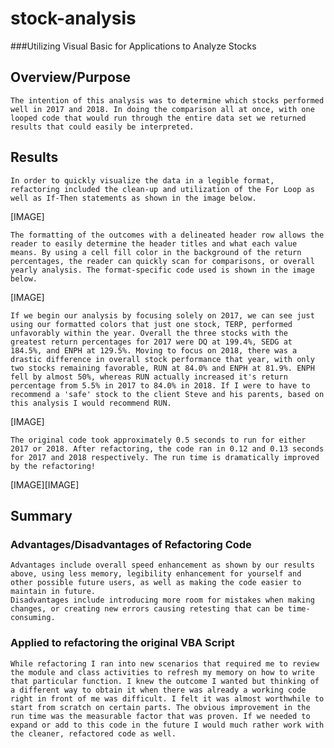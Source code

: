 # stock-analysis
###Utilizing Visual Basic for Applications to Analyze Stocks

## Overview/Purpose

	The intention of this analysis was to determine which stocks performed well in 2017 and 2018. In doing the comparison all at once, with one looped code that would run through the entire data set we returned results that could easily be interpreted. 

## Results

	In order to quickly visualize the data in a legible format, refactoring included the clean-up and utilization of the For Loop as well as If-Then statements as shown in the image below. 
[IMAGE]

	The formatting of the outcomes with a delineated header row allows the reader to easily determine the header titles and what each value means. By using a cell fill color in the background of the return percentages, the reader can quickly scan for comparisons, or overall yearly analysis. The format-specific code used is shown in the image below. 
[IMAGE]
 
	If we begin our analysis by focusing solely on 2017, we can see just using our formatted colors that just one stock, TERP, performed unfavorably within the year. Overall the three stocks with the greatest return percentages for 2017 were DQ at 199.4%, SEDG at 184.5%, and ENPH at 129.5%. Moving to focus on 2018, there was a drastic difference in overall stock performance that year, with only two stocks remaining favorable, RUN at 84.0% and ENPH at 81.9%. ENPH fell by almost 50%, whereas RUN actually increased it's return percentage from 5.5% in 2017 to 84.0% in 2018. If I were to have to recommend a 'safe' stock to the client Steve and his parents, based on this analysis I would recommend RUN. 
[IMAGE]

	The original code took approximately 0.5 seconds to run for either 2017 or 2018. After refactoring, the code ran in 0.12 and 0.13 seconds for 2017 and 2018 respectively. The run time is dramatically improved by the refactoring! 
[IMAGE][IMAGE]

## Summary

### Advantages/Disadvantages of Refactoring Code
	Advantages include overall speed enhancement as shown by our results above, using less memory, legibility enhancement for yourself and other possible future users, as well as making the code easier to maintain in future.
	Disadvantages include introducing more room for mistakes when making changes, or creating new errors causing retesting that can be time-consuming.

### Applied to refactoring the original VBA Script
	While refactoring I ran into new scenarios that required me to review the module and class activities to refresh my memory on how to write that particular function. I knew the outcome I wanted but thinking of a different way to obtain it when there was already a working code right in front of me was difficult. I felt it was almost worthwhile to start from scratch on certain parts. The obvious improvement in the run time was the measurable factor that was proven. If we needed to expand or add to this code in the future I would much rather work with the cleaner, refactored code as well. 
